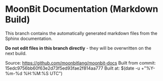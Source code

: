 # MoonBit Documentation (Markdown Build)

This branch contains the automatically generated markdown files from the Sphinx documentation.

**Do not edit files in this branch directly** - they will be overwritten on the next build.

Source: https://github.com/moonbitlang/moonbit-docs
Built from commit: 15edc9756bb60f63e2d73f5ed93fae2f814aa777
Built at: $(date -u +"%Y-%m-%d %H:%M:%S UTC")
